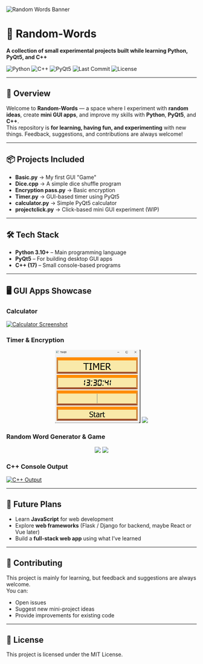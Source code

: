 ![Random Words Banner](docs/banner.png)

# 🎲 Random-Words
**A collection of small experimental projects built while learning Python, PyQt5, and C++**

![Python](https://img.shields.io/badge/Python-3.10-blue?logo=python)
![C++](https://img.shields.io/badge/C++-17-orange?logo=c%2b%2b)
![PyQt5](https://img.shields.io/badge/GUI-PyQt5-brightgreen)
![Last Commit](https://img.shields.io/github/last-commit/Lamberto673/Random-Words)
![License](https://img.shields.io/badge/license-MIT-green)

---

## 📖 Overview
Welcome to **Random-Words** — a space where I experiment with **random ideas**, create **mini GUI apps**, and improve my skills with **Python**, **PyQt5**, and **C++**.  
This repository is **for learning, having fun, and experimenting** with new things. Feedback, suggestions, and contributions are always welcome!

---

## 📦 Projects Included
- **Basic.py** → My first GUI "Game"
- **Dice.cpp** → A simple dice shuffle program
- **Encryption pass.py** → Basic encryption
- **Timer.py** → GUI-based timer using PyQt5
- **calculator.py** → Simple PyQt5 calculator
- **projectclick.py** → Click-based mini GUI experiment (WIP)

---

## 🛠 Tech Stack
- **Python 3.10+** – Main programming language  
- **PyQt5** – For building desktop GUI apps  
- **C++ (17)** – Small console-based programs  

---

## 🖥 GUI Apps Showcase

### Calculator  
[![Calculator Screenshot](docs/screenshots/calculator-mockup.png)](docs/screenshots/calculator-mockup.png)

### Timer & Encryption  
<div align="center">
  <a href="docs/screenshots/timer.png"><img src="docs/screenshots/timer.png" width="45%"/></a>
  <a href="docs/screenshots/encrypt.png"><img src="docs/screenshots/encrypt.png" width="45%"/></a>
</div>

### Random Word Generator & Game  
<div align="center">
  <a href="docs/screenshots/randomword.png"><img src="docs/screenshots/randomword.png" width="45%"/></a>
  <a href="docs/screenshots/game.png"><img src="docs/screenshots/game.png" width="45%"/></a>
</div>

### C++ Console Output  
[![C++ Output](docs/screenshots/console.png)](docs/screenshots/console.png)


---

## 🚀 Future Plans
- Learn **JavaScript** for web development  
- Explore **web frameworks** (Flask / Django for backend, maybe React or Vue later)  
- Build a **full-stack web app** using what I’ve learned

---

## 🙌 Contributing
This project is mainly for learning, but feedback and suggestions are always welcome.  
You can:
- Open issues  
- Suggest new mini-project ideas  
- Provide improvements for existing code

---

## 📜 License
This project is licensed under the MIT License.
